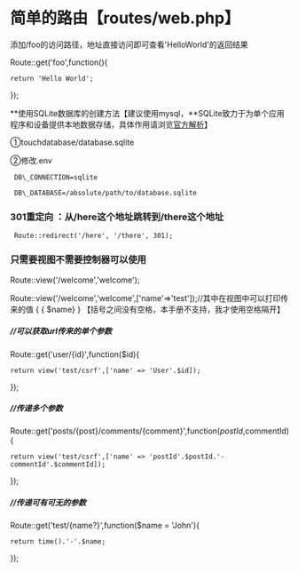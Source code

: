 # 简单的路由【routes/web.php】

添加/foo的访问路径，地址直接访问即可查看'HelloWorld'的返回结果

Route::get\('foo',function\(\){

```
return 'Hello World';
```

}\);

**使用SQLite数据库的创建方法【建议使用mysql，**SQLite致力于为单个应用程序和设备提供本地数据存储，具体作用请浏览[官方解析](https://www.sqlite.org/whentouse.html)】

①touchdatabase/database.sqlite

②修改.env

```
 DB\_CONNECTION=sqlite

 DB\_DATABASE=/absolute/path/to/database.sqlite
```

### 

### 301重定向 ：**从/here这个地址跳转到/there这个地址**

```
 Route::redirect('/here', '/there', 301);
```

### 

### **只需要视图不需要控制器可以使用**

Route::view\('/welcome','welcome'\);

Route::view\('/welcome','welcome',\['name'=&gt;'test'\]\);//其中在视图中可以打印传来的值  { { $name} } 【括号之间没有空格，本手册不支持，我才使用空格隔开】

##### //可以获取url传来的单个参数

Route::get\('user/{id}',function\($id\){

```
return view('test/csrf',['name' => 'User'.$id]);
```

}\);

##### //传递多个参数

Route::get\('posts/{post}/comments/{comment}',function\($postId,$commentId\){

```
return view('test/csrf',['name' => 'postId'.$postId.'-commentId'.$commentId]);
```

}\);

##### //传递可有可无的参数

Route::get\('test/{name?}',function\($name = 'John'\){

```
return time().'-'.$name;
```

}\);

